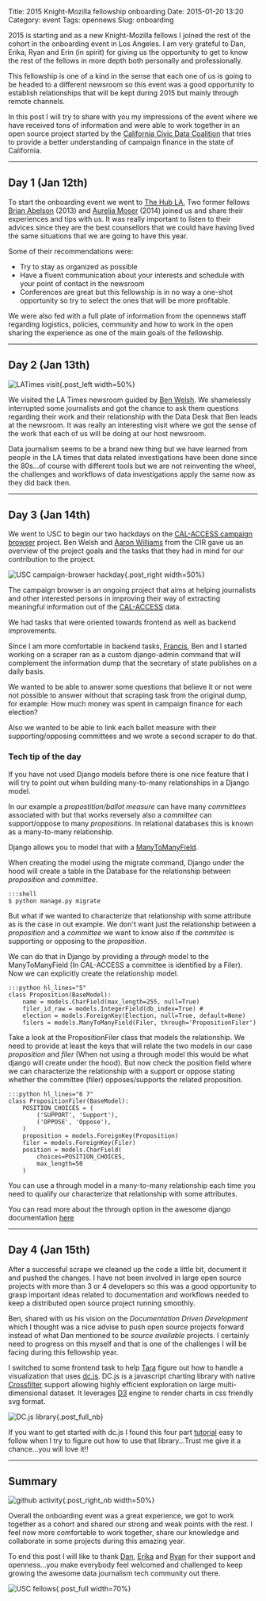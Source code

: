 Title: 2015 Knight-Mozilla fellowship onboarding
Date: 2015-01-20 13:20
Category: event
Tags: opennews
Slug: onboarding

2015 is starting and as a new Knight-Mozilla fellows I joined the rest of the cohort in the onboarding event in Los Angeles. I am very grateful to Dan, Erika, Ryan and Erin (in spirit) for giving us the opportunity to get to know the rest of the fellows in more depth both personally and professionally.

This fellowship is one of a kind in the sense that each one of us is going to be headed to a different newsroom so this event was a good opportunity to establish relationships that will be kept during 2015 but mainly through remote channels.

In this post I will try to share with you my impressions of the event where we have received tons of information and were able to work together in an open source project started by the [California Civic Data Coalition](http://www.californiacivicdata.org/) that tries to provide a better understanding of campaign finance in the state of California.

***

## Day 1 (Jan 12th)

To start the onboarding event we went to [The Hub LA](http://www.thehubla.com/), Two former fellows [Brian Abelson](https://twitter.com/brianabelson) (2013) and [Aurelia Moser](https://twitter.com/auremoser) (2014) joined us and share their experiences and tips with us. It was really important to listen to their advices since they are the best counsellors that we could have having lived the same situations that we are going to have this year.

Some of their recommendations were:
* Try to stay as organized as possible
* Have a fluent communication about your interests and schedule with your point of contact in the newsroom
* Conferences are great but this fellowship is in no way a one-shot opportunity so try to select the ones that will be more profitable.

We were also fed with a full plate of information from the opennews staff regarding logistics, policies, community and how to work in the open sharing the experience as one of the main goals of the fellowship.

***

## Day 2 (Jan 13th)

![LATimes visit](/images/onboarding/LAtimes.jpg){.post_left width=50%}

We visited the LA Times newsroom guided by [Ben Welsh](https://twitter.com/palewire). We shamelessly interrupted some journalists and got the chance to ask them questions regarding their work and their relationship with the Data Desk that Ben leads at the newsroom. It was really an interesting visit where we got the sense of the work that each of us will be doing at our host newsroom.

Data journalism seems to be a brand new thing but we have learned from people in the LA times that data related investigations have been done since the 80s...of course with different tools but we are not reinventing the wheel, the challenges and workflows of data investigations apply the same now as they did back then.

<div class="clear_float"></div>

***

## Day 3 (Jan 14th)

We went to USC to begin our two hackdays on the [CAL-ACCESS campaign browser](http://django-calaccess-campaign-browser.californiacivicdata.org/en/latest/) project. Ben Welsh and [Aaron Williams](https://twitter.com/aboutaaron) from the CIR gave us an overview of the project goals and the tasks that they had in mind for our contribution to the project.

![USC campaign-browser hackday](/images/onboarding/hackday.jpg){.post_right width=50%}

The campaign browser is an ongoing project that aims at helping journalists and other interested persons in improving their way of extracting meaningful information out of  the [CAL-ACCESS](http://cal-access.ss.ca.gov/default.aspx) data.

We had tasks that were oriented towards frontend as well as backend improvements.

Since I am more comfortable in backend tasks, [Francis](https://twitter.com/frnsys), Ben and I started working on a scraper ran as a custom django-admin command that will complement the information dump that the secretary of state publishes on a daily basis.

We wanted to be able to answer some questions that believe it or not were not possible to answer without that scraping task from the original dump, for example: How much money was spent in campaign finance for each election?

Also we wanted to be able to link each ballot measure with their supporting/opposing committees and we wrote a second scraper to do that.

### Tech tip of the day

If you have not used Django models before there is one nice feature that I will try to point out when building many-to-many relationships in a Django model.

In our example a _propostition/ballot measure_ can have many _committees_ associated with but that works reversely also a _committee_ can support/oppose to many _propositions_. In relational databases this is known as a many-to-many relationship.

Django allows you to model that with a [ManyToManyField](https://docs.djangoproject.com/en/1.7/topics/db/examples/many_to_many/). 

When creating the model using the migrate command, Django under the hood will create a table in the Database for the relationship between _proposition_ and _committee_.

    :::shell
    $ python manage.py migrate

But what if we wanted to characterize that relationship with some attribute as is the case in out example. We don't want just the relationship between a _proposition_ and a _committee_ we want to know also if the _commitee_ is supporting or opposing to the _proposition_. 

We can do that in Django by providing a *through* model to the ManyToManyField (In CAL-ACCESS a committee is identified by a Filer). Now we can explicitly create the relationship model.

    :::python hl_lines="5"
    class Proposition(BaseModel):
        name = models.CharField(max_length=255, null=True)
        filer_id_raw = models.IntegerField(db_index=True) #
        election = models.ForeignKey(Election, null=True, default=None)
        filers = models.ManyToManyField(Filer, through='PropositionFiler')

Take a look at the PropositionFiler class that models the relationship. We need to provide at least the keys that will relate the two models in our case _proposition_ and _filer_ (When not using a through model this would be what django will create under the hood). But now check the position field where we can characterize the relationship with a support or oppose stating whether the committee (filer) opposes/supports the related proposition.

    :::python hl_lines="6 7"
    class PropositionFiler(BaseModel):
        POSITION_CHOICES = (
            ('SUPPORT', 'Support'),
            ('OPPOSE', 'Oppose'),
        )
        proposition = models.ForeignKey(Proposition)
        filer = models.ForeignKey(Filer)
        position = models.CharField(
            choices=POSITION_CHOICES,
            max_length=50
        )

You can use a through model in a many-to-many relationship each time you need to qualify our characterize that relationship with some attributes.

You can read more about the through option in the awesome django documentation [here](https://docs.djangoproject.com/en/1.7/topics/db/models/#intermediary-manytomany)

<div class="clear_float"></div>

***

## Day 4 (Jan 15th)

After a successful scrape we cleaned up the code a little bit, document it and pushed the changes. I have not been involved in large open source projects with more than 3 or 4 developers so this was a good opportunity to grasp important ideas related to documentation and workflows needed to keep a distributed open source project running smoothly.

Ben, shared with us his vision on the _Documentation Driven Development_ which I thought was a nice advise to push open source projects forward instead of what Dan mentioned to be _source available_ projects. I certainly need to progress on this myself and that is one of the challenges I will be facing during this fellowship year.

I switched to some frontend task to help [Tara](https://twitter.com/taraandtheworld) figure out how to handle a visualization that uses [dc.js](http://dc-js.github.io/dc.js/). DC.js is a javascript charting library with native [Crossfilter](http://square.github.io/crossfilter/) support allowing highly efficient exploration on large multi-dimensional dataset. It leverages [D3](http://d3js.org/) engine to render charts in css friendly svg format.

![DC.js library](/images/onboarding/dc.png){.post_full_nb}

If you want to get started with dc.js I found this four part [tutorial](http://www.codeproject.com/Articles/693841/Making-Dashboards-with-Dc-js-Part-Using-Crossfil) easy to follow when I try to figure out how to use that library...Trust me give it a chance...you will love it!!

<div class="clear_float"></div>

***

## Summary

![github activity](/images/onboarding/commits.png){.post_right_nb width=50%}

Overall the onboarding event was a great experience, we got to work together as a cohort and shared our strong and weak points with the rest. I feel now more comfortable to work together, share our knowledge and collaborate in some projects during this amazing year.

To end this post I will like to thank [Dan](https://twitter.com/dansinker), [Erika](https://twitter.com/erika_owens) and [Ryan](https://twitter.com/ryanpitts) for their support and openness...you make everybody feel welcomed and challenged to keep growing the awesome data journalism tech community out there.

<div class="clear_float"></div>

![USC fellows](/images/onboarding/fellows.jpg){.post_full width=70%}










